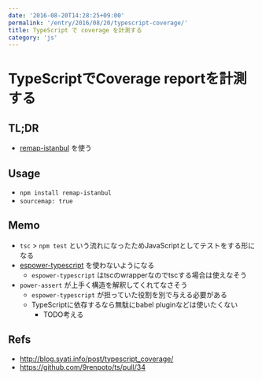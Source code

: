 ```yaml
---
date: '2016-08-20T14:28:25+09:00'
permalink: '/entry/2016/08/20/typescript-coverage/'
title: TypeScript で coverage を計測する
category: 'js'
---
```


# TypeScriptでCoverage reportを計測する

## TL;DR

- [remap-istanbul](https://www.npmjs.com/package/remap-istanbul) を使う

## Usage

- `npm install remap-istanbul`
- `sourcemap: true`

## Memo

- `tsc` > `npm test` という流れになったためJavaScriptとしてテストをする形になる
- [espower-typescript](https://www.npmjs.com/package/espower-typescript) を使わないようになる
  - `espower-typescript` はtscのwrapperなのでtscする場合は使えなそう
- `power-assert` が上手く構造を解釈してくれてなさそう
  - `espower-typescript` が担っていた役割を別で与える必要がある
  - TypeScriptに依存するなら無駄にbabel pluginなどは使いたくない
    - TODO考える

## Refs

- <http://blog.syati.info/post/typescript_coverage/>
- <https://github.com/9renpoto/ts/pull/34>
